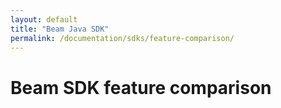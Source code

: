 ```yaml
---
layout: default
title: "Beam Java SDK"
permalink: /documentation/sdks/feature-comparison/
---
```

# Beam SDK feature comparison
